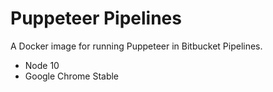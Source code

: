 # Puppeteer Pipelines

A Docker image for running Puppeteer in Bitbucket Pipelines.

- Node 10
- Google Chrome Stable
